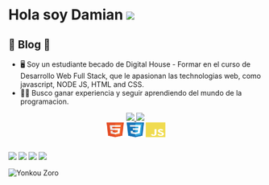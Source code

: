 # Hola soy Damian  <img src="https://media.giphy.com/media/hvRJCLFzcasrR4ia7z/giphy.gif" width="25px">
 
 ## 👨 Blog 👨
- 🖥️ Soy un estudiante becado de Digital House - Formar en el curso de Desarrollo Web Full Stack, que le apasionan las technologias web, como javascript, NODE JS, HTML and CSS.
- 👨‍💻 Busco ganar experiencia y seguir aprendiendo del mundo de la programacion.

<div align = "center">
<a href="https://github.com/damianfe">
<img height = "180em" src = "https://github-readme-stats.vercel.app/api?username=damianfe&show_icons=true&theme=algolia&include_all_commits=true&count_private=true"/>
<img height = "180em" src = "https://github-readme-stats.vercel.app/api/top-langs/?username=damianfe&layout=compact&langs_count=7&theme=algolia" />
</div>
<div style="display: flex; justify-content: center;"><br>
  <img align="center" alt="Damian-HTML" height="30" width="40" src="https://raw.githubusercontent.com/devicons/devicon/master/icons/html5/html5-original.svg">
  <img align="center" alt="Damian-CSS" height="30" width="40" src="https://raw.githubusercontent.com/devicons/devicon/master/icons/css3/css3-original.svg">
  <img align="center" alt="Damian-Js" height="30" width="40" src="https://raw.githubusercontent.com/devicons/devicon/master/icons/javascript/javascript-plain.svg">
</div>
 
 ##
 
<div> 
  <a href="mailto:damianrocio12@gmail.com" target="_blank"><img src="https://img.shields.io/badge/Gmail-D14836?style=for-the-badge&logo=gmail&logoColor=white" target="_blank"></a> 
  <a href ="https://www.linkedin.com/in/damian-fernandez-01a187229/" target="_blank"><img src="https://img.shields.io/badge/LinkedIn-0077B5?style=for-the-badge&logo=linkedin&logoColor=white" target="_blank"></a>
  <a href="https://wa.me/+541158920849" target="_blank"><img src="https://img.shields.io/badge/WhatsApp-25D366?style=for-the-badge&logo=whatsapp&logoColor=white" target="_blank"></a>
  <a href="https://t.me/DamianFernandez" target="_blank"><img src="https://img.shields.io/badge/Telegram-2CA5E0?style=for-the-badge&logo=telegram&logoColor=white"target="_blank"></a>
</div>

![Yonkou Zoro](https://c.tenor.com/xwjN54qq-PAAAAAC/onepiece.gif)
